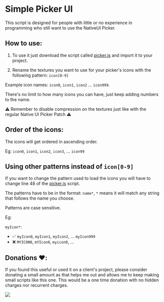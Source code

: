 # Simple Picker UI

This script is designed for people with little or no experience in programming who still want to use the NativeUI Picker.

## How to use:

1. To use it just download the script called [picker.js](https://github.com/tomaspietravallo/Spark-AR/blob/master/SimplePickerUI/picker.js) and import it to your project.

2. Rename the textures you want to use for your picker's icons with the following pattern: `icon[0-9]`

Example icon names: `icon0`, `icon1`, `icon2` ... `icon999`. 

There's no limit to how many icons you can have, just keep adding numbers to the name.

⚠️ Remember to disable compression on the textures just like with the regular Native UI Picker Patch ⚠️

## Order of the icons:

The icons will get ordered in ascending order.

Eg: `icon0`, `icon1`, `icon2`, `icon3`, ... `icon99`

## Using other patterns instead of `icon[0-9]`
If you want to change the pattern used to load the icons you will have to change line 48 of the [picker.js](https://github.com/tomaspietravallo/Spark-AR/blob/master/SimplePickerUI/picker.js) script.

The patterns have to be in the format: `name*`, `*` means it will match any string that follows the name you choose.

Patterns are case sensitive.

Eg: 

`myIcon*`:
- ✅ `myIcon0`, `myIcon1`, `myIcon2`, ... `myIcon999`
- ❌ `MYICON0`, `mYIcon0`, `myicon0`, ...

## Donations ❤️:
If you found this useful or used it on a client's project, please consider donating a small amount as that helps me out and allows me to keep making small scripts like this one. This would be a one time donation with no hidden charges nor recurrent charges.

[![](https://www.paypalobjects.com/en_US/i/btn/btn_donateCC_LG.gif)](https://www.paypal.com/cgi-bin/webscr?cmd=_s-xclick&hosted_button_id=LEXFVQET96N2Y)
